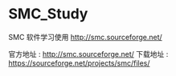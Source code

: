 # SMC_Study
SMC 软件学习使用 http://smc.sourceforge.net/

官方地址 : http://smc.sourceforge.net/
下载地址 : https://sourceforge.net/projects/smc/files/